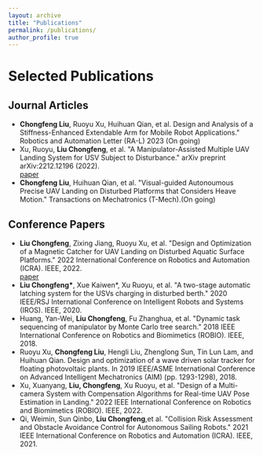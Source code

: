 ```yaml
---
layout: archive
title: "Publications"
permalink: /publications/
author_profile: true
---
```


<h1>Selected Publications</h1>
<h2>Journal Articles</h2>
<ul>
  <li><b>Chongfeng Liu</b>, Ruoyu Xu, Huihuan Qian, et al. Design and Analysis of a Stiffness-Enhanced Extendable Arm for Mobile Robot Applications." Robotics and Automation Letter (RA-L) 2023 (On going)</li>
  <li>Xu, Ruoyu, <b>Liu Chongfeng</b>, et al. "A Manipulator-Assisted Multiple UAV Landing System for USV Subject to Disturbance." arXiv preprint arXiv:2212.12196 (2022).</li>  <a href="url">paper</a>
  <li><b>Chongfeng Liu</b>, Huihuan Qian, et al. "Visual-guided Autonoumous Precise UAV Landing on Disturbed Platforms that Considers Heave Motion." Transactions on Mechatronics (T-Mech).(On going)</li>
</ul>

<h2>Conference Papers</h2>
<ul>
  <li><b>Liu Chongfeng</b>, Zixing Jiang, Ruoyu Xu, et al. "Design and Optimization of a Magnetic Catcher for UAV Landing on Disturbed Aquatic Surface Platforms." 2022 International Conference on Robotics and Automation (ICRA). IEEE, 2022.</li> <a href= "https://github.com/chongfengliu/chongfengliu.github.io/blob/master/files/paper1.pdf"> paper</a>
  <li><b>Liu Chongfeng*</b>, Xue Kaiwen*, Xu Ruoyu, et al. "A two-stage automatic latching system for the USVs charging in disturbed berth." 2020 IEEE/RSJ International Conference on Intelligent Robots and Systems (IROS). IEEE, 2020.</li>
  <li>Huang, Yan-Wei, <b>Liu Chongfeng</b>, Fu Zhanghua, et al. "Dynamic task sequencing of manipulator by Monte Carlo tree search." 2018 IEEE International Conference on Robotics and Biomimetics (ROBIO). IEEE, 2018.</li>
  <li>Ruoyu Xu, <b>Chongfeng Liu</b>, Hengli Liu, Zhenglong Sun, Tin Lun Lam, and Huihuan Qian. Design and optimization of a wave driven solar tracker for floating photovoltaic plants. In 2019 IEEE/ASME International Conference on Advanced Intelligent Mechatronics (AIM) (pp. 1293-1298), 2018.</li>
  <li> Xu, Xuanyang, <b>Liu, Chongfeng</b>, Xu Ruoyu, et al. "Design of a Multi-camera System with Compensation Algorithms for Real-time UAV Pose Estimation in Landing." 2022 IEEE International Conference on Robotics and Biomimetics (ROBIO). IEEE, 2022.</li>
  <li>Qi, Weimin, Sun Qinbo, <b>Liu Chongfeng</b>,et al. "Collision Risk Assessment and Obstacle Avoidance Control for Autonomous Sailing Robots." 2021 IEEE International Conference on Robotics and Automation (ICRA). IEEE, 2021.</li>
</ul>
